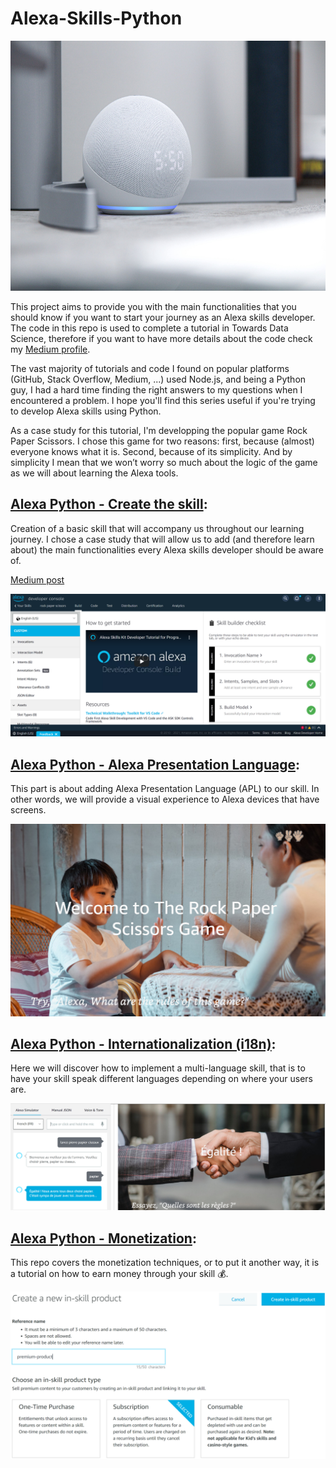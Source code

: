 # Alexa-Skills-Python

<p align="center">
  <img src="./images/alexa.jpeg" width="600" height="400" alt="Alexa Photo by Brandon Romanchuk on Unsplash" />
</p>

This project aims to provide you with the main functionalities that you should know if you want to start your journey as an Alexa skills developer. The code in this repo is used to complete a tutorial in Towards Data Science, therefore if you want to have more details about the code check my [Medium profile](https://aissam-outchakoucht.medium.com/).

The vast majority of tutorials and code I found on popular platforms (GitHub, Stack Overflow, Medium, ...) used Node.js, and being a Python guy, I had a hard time finding the right answers to my questions when I encountered a problem. I hope you'll find this series useful if you're trying to develop Alexa skills using Python.

As a case study for this tutorial, I'm developping the popular game Rock Paper Scissors. I chose this game for two reasons: first, because (almost) everyone knows what it is. Second, because of its simplicity. And by simplicity I mean that we won’t worry so much about the logic of the game as we will about learning the Alexa tools.

## [Alexa Python - Create the skill](https://github.com/aissam-out/Alexa-Skills-Python/tree/main/Alexa%20Python%20-%20Create%20the%20skill): 
Creation of a basic skill that will accompany us throughout our learning journey. I chose a case study that will allow us to add (and therefore learn about) the main functionalities every Alexa skills developer should be aware of.

[Medium post](https://aissam-outchakoucht.medium.com/alexa-skills-with-python-101-tutorial-bf6b7ac71897)

![Skill creation](./images/intro.png)
 
## [Alexa Python - Alexa Presentation Language](https://github.com/aissam-out/Alexa-Skills-Python/tree/main/Alexa%20Python%20-%20Alexa%20Presentation%20Language): 
This part is about adding Alexa Presentation Language (APL) to our skill. In other words, we will provide a visual experience to Alexa devices that have screens. 

![APL](./images/apl.png)

## [Alexa Python - Internationalization (i18n)](https://github.com/aissam-out/Alexa-Skills-Python/tree/main/Alexa%20Python%20-%20i18n): 
Here we will discover how to implement a multi-language skill, that is to have your skill speak different languages depending on where your users are.

![i18n](./images/i18n.png)

## [Alexa Python - Monetization](https://github.com/aissam-out/Alexa-Skills-Python/tree/main/Alexa%20Python%20-%20Monetization): 
This repo covers the monetization techniques, or to put it another way, it is a tutorial on how to earn money through your skill 💰.

![monetization](./images/monetization.png)
